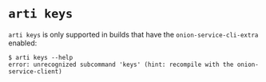 # `arti keys`

`arti keys` is only supported in builds that have the `onion-service-cli-extra` enabled:

```console
$ arti keys --help
error: unrecognized subcommand 'keys' (hint: recompile with the onion-service-client)
```
